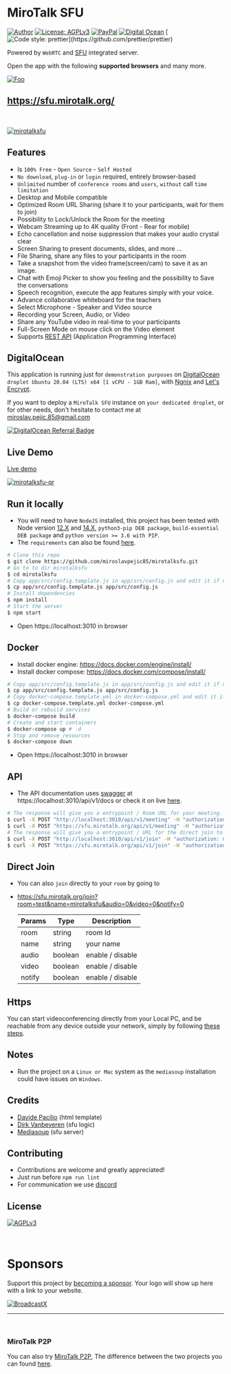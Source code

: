 # MiroTalk SFU

[![Author](https://img.shields.io/badge/Author-Miroslav-brightgreen.svg)](https://www.linkedin.com/in/miroslav-pejic-976a07101/)
[![License: AGPLv3](https://img.shields.io/badge/License-AGPLv3-blue.svg)](https://github.com/miroslavpejic85/mirotalksfu/blob/main/LICENSE)
[![PayPal](https://img.shields.io/badge/Support-PayPal-brightgreen.svg)](https://paypal.me/MiroslavPejic?locale.x=it_IT)
[![Digital Ocean](https://img.shields.io/badge/Powered%20by-DigitalOcean-blue)](https://m.do.co/c/1070207afbb1)
[![Code style: prettier](https://img.shields.io/badge/Code_style-Prettier-ff69b4.svg?)](https://github.com/prettier/prettier)

Powered by `WebRTC` and [SFU](https://mediasoup.org) integrated server.

Open the app with the following **supported browsers** and many more.

[![Foo](public/images/browsers.png)](https://sfu.mirotalk.org/)

## https://sfu.mirotalk.org/

<br />

[![mirotalksfu](public/images/mirotalksfu-header.png)](https://sfu.mirotalk.org/)

## Features

-   Is `100% Free` - `Open Source` - `Self Hosted`
-   `No download`, `plug-in` or `login` required, entirely browser-based
-   `Unlimited` number of `conference rooms` and `users`, `without` call `time limitation`
-   Desktop and Mobile compatible
-   Optimized Room URL Sharing (share it to your participants, wait for them to join)
-   Possibility to Lock/Unlock the Room for the meeting
-   Webcam Streaming up to 4K quality (Front - Rear for mobile)
-   Echo cancellation and noise suppression that makes your audio crystal clear
-   Screen Sharing to present documents, slides, and more ...
-   File Sharing, share any files to your participants in the room
-   Take a snapshot from the video frame(screen/cam) to save it as an image.
-   Chat with Emoji Picker to show you feeling and the possibility to Save the conversations
-   Speech recognition, execute the app features simply with your voice.
-   Advance collaborative whiteboard for the teachers
-   Select Microphone - Speaker and Video source
-   Recording your Screen, Audio, or Video
-   Share any YouTube video in real-time to your participants
-   Full-Screen Mode on mouse click on the Video element
-   Supports [REST API](app/api/README.md) (Application Programming Interface)

## DigitalOcean

This application is running just for `demonstration purposes` on [DigitalOcean](https://m.do.co/c/1070207afbb1) `droplet Ubuntu 20.04 (LTS) x64 [1 vCPU - 1GB Ram]`, with [Ngnix](https://www.nginx.com/) and [Let's Encrypt](https://letsencrypt.org/).

If you want to deploy a `MiroTalk SFU` instance on `your dedicated droplet`, or for other needs, don't hesitate to contact me at miroslav.pejic.85@gmail.com

[![DigitalOcean Referral Badge](https://web-platforms.sfo2.cdn.digitaloceanspaces.com/WWW/Badge%201.svg)](https://www.digitalocean.com/?refcode=1070207afbb1&utm_campaign=Referral_Invite&utm_medium=Referral_Program&utm_source=badge)

## Live Demo

[Live demo](https://sfu.mirotalk.org)

[![mirotalksfu-qr](public/images/mirotalksfu-qr.png)](https://sfu.mirotalk.org/)

## Run it locally

-   You will need to have `NodeJS` installed, this project has been tested with Node version [12.X](https://nodejs.org/en/blog/release/v12.22.1/) and [14.X](https://nodejs.org/en/blog/release/v14.17.5/), `python3-pip DEB package`, `build-essential DEB package` and `python version >= 3.6 with PIP`.
-   The `requirements` can also be found [here](https://mediasoup.org/documentation/v3/mediasoup/installation/#requirements).

```bash
# Clone this repo
$ git clone https://github.com/miroslavpejic85/mirotalksfu.git
# Go to to dir mirotalksfu
$ cd mirotalksfu
# Copy app/src/config.template.js in app/src/config.js and edit it if needed
$ cp app/src/config.template.js app/src/config.js
# Install dependencies
$ npm install
# Start the server
$ npm start
```

-   Open https://localhost:3010 in browser

## Docker

-   Install docker engine: https://docs.docker.com/engine/install/
-   Install docker compose: https://docs.docker.com/compose/install/

```bash
# Copy app/src/config.template.js in app/src/config.js and edit it if needed
$ cp app/src/config.template.js app/src/config.js
# Copy docker-compose.template.yml in docker-compose.yml and edit it if needed
$ cp docker-compose.template.yml docker-compose.yml
# Build or rebuild services
$ docker-compose build
# Create and start containers
$ docker-compose up # -d
# Stop and remove resources
$ docker-compose down
```

-   Open https://localhost:3010 in browser

## API

-   The API documentation uses [swagger](https://swagger.io/) at https://localhost:3010/api/v1/docs or check it on live [here](https://sfu.mirotalk.org/api/v1/docs).

```bash
# The response will give you a entrypoint / Room URL for your meeting.
$ curl -X POST "http://localhost:3010/api/v1/meeting" -H "authorization: mirotalksfu_default_secret" -H "Content-Type: application/json"
$ curl -X POST "https://sfu.mirotalk.org/api/v1/meeting" -H "authorization: mirotalksfu_default_secret" -H "Content-Type: application/json"
# The response will give you a entrypoint / URL for the direct join to the meeting.
$ curl -X POST "http://localhost:3010/api/v1/join" -H "authorization: mirotalksfu_default_secret" -H "Content-Type: application/json" --data '{"room":"test","name":"mirotalksfu","audio":"0","video":"0","notify":"0"}'
$ curl -X POST "https://sfu.mirotalk.org/api/v1/join" -H "authorization: mirotalksfu_default_secret" -H "Content-Type: application/json" --data '{"room":"test","name":"mirotalksfu","audio":"0","video":"0","notify":"0"}'
```

## Direct Join

-   You can also `join` directly to your `room` by going to
-   https://sfu.mirotalk.org/join?room=test&name=mirotalksfu&audio=0&video=0&notify=0

    | Params | Type    | Description      |
    | ------ | ------- | ---------------- |
    | room   | string  | room Id          |
    | name   | string  | your name        |
    | audio  | boolean | enable / disable |
    | video  | boolean | enable / disable |
    | notify | boolean | enable / disable |

## Https

You can start videoconferencing directly from your Local PC, and be reachable from any device outside your network, simply by following [these steps](https://github.com/miroslavpejic85/mirotalksfu/issues/26#issuecomment-986309051).

## Notes

-   Run the project on a `Linux or Mac` system as the `mediasoup` installation could have issues on `Windows`.

## Credits

-   [Davide Pacilio](https://cruip.com/demos/solid/) (html template)
-   [Dirk Vanbeveren](https://github.com/Dirvann) (sfu logic)
-   [Mediasoup](https://mediasoup.org) (sfu server)

## Contributing

-   Contributions are welcome and greatly appreciated!
-   Just run before `npm run lint`
-   For communication we use [discord](https://discord.gg/rgGYfeYW3N)

## License

[![AGPLv3](public/images/AGPLv3.png)](LICENSE)

<br/>

# Sponsors

Support this project by [becoming a sponsor](https://github.com/sponsors/miroslavpejic85). Your logo will show up here with a link to your website.

[![BroadcastX](public/sponsors/BroadcastX.png)](https://broadcastx.de/)

---

<br/>

### MiroTalk P2P

You can also try [MiroTalk P2P](https://github.com/miroslavpejic85/mirotalk), The difference between the two projects you can found [here](https://github.com/miroslavpejic85/mirotalksfu/issues/14#issuecomment-932701999).
